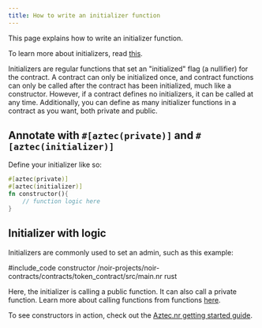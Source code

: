 ```yaml
---
title: How to write an initializer function
---
```


This page explains how to write an initializer function.

To learn more about initializers, read [this](./main.md#initializer-functions).

Initializers are regular functions that set an "initialized" flag (a nullifier) for the contract. A contract can only be initialized once, and contract functions can only be called after the contract has been initialized, much like a constructor. However, if a contract defines no initializers, it can be called at any time. Additionally, you can define as many initializer functions in a contract as you want, both private and public.

## Annotate with `#[aztec(private)]` and `#[aztec(initializer)]`

Define your initializer like so:

```rust
#[aztec(private)]
#[aztec(initializer)]
fn constructor(){
    // function logic here
}
```

## Initializer with logic

Initializers are commonly used to set an admin, such as this example:

#include_code constructor /noir-projects/noir-contracts/contracts/token_contract/src/main.nr rust

Here, the initializer is calling a public function. It can also call a private function. Learn more about calling functions from functions [here](../functions/call_functions.md).

To see constructors in action, check out the [Aztec.nr getting started guide](../../../getting_started/aztecnr-getting-started.md).
